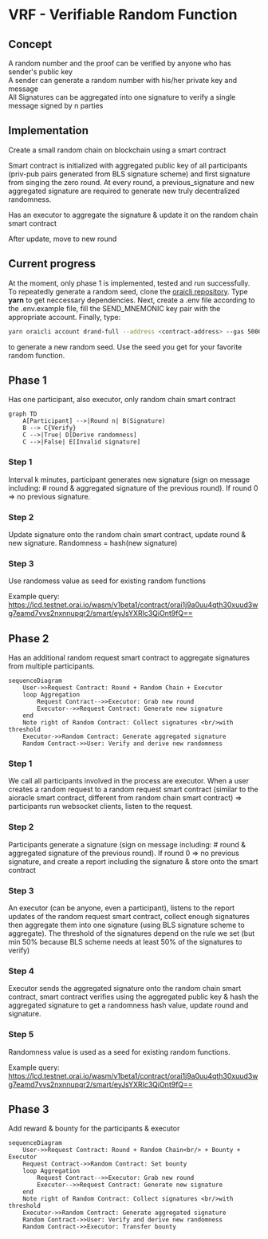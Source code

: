 # VRF - Verifiable Random Function

## Concept

A random number and the proof can be verified by anyone who has sender's public key  
A sender can generate a random number with his/her private key and message  
All Signatures can be aggregated into one signature to verify a single message signed by n parties

## Implementation

Create a small random chain on blockchain using a smart contract

Smart contract is initialized with aggregated public key of all participants (priv-pub pairs generated from BLS signature scheme) and first signature from singing the zero round. At every round, a previous_signature and new aggregated signature are required to generate new truly decentralized randomness.

Has an executor to aggregate the signature & update it on the random chain smart contract

After update, move to new round

## Current progress

At the moment, only phase 1 is implemented, tested and run successfully. To repeatedly generate a random seed, clone the [oraicli repository](https://github.com/oraichain/oraicli). Type **yarn** to get neccessary dependencies. Next, create a .env file according to the .env.example file, fill the SEND_MNEMONIC key pair with the appropriate account. Finally, type:

```bash
yarn oraicli account drand-full --address <contract-address> --gas 50000000
```

to generate a new random seed. Use the seed you get for your favorite random function.

## Phase 1

Has one participant, also executor, only random chain smart contract

```mermaid
graph TD
    A[Participant] -->|Round n| B(Signature)
    B --> C{Verify}
    C -->|True| D[Derive randomness]
    C -->|False| E[Invalid signature]
```

### Step 1

Interval k minutes, participant generates new signature (sign on message including: # round & aggregated signature of the previous round). If round 0 => no previous signature.

### Step 2

Update signature onto the random chain smart contract, update round & new signature. Randomness = hash(new signature)

### Step 3

Use randomess value as seed for existing random functions

Example query: https://lcd.testnet.orai.io/wasm/v1beta1/contract/orai1j9a0uu4qth30xuud3wg7eamd7vvs2nxnnupqr2/smart/eyJsYXRlc3QiOnt9fQ==

## Phase 2

Has an additional random request smart contract to aggregate signatures from multiple participants.

```mermaid
sequenceDiagram
    User->>Request Contract: Round + Random Chain + Executor
    loop Aggregation
        Request Contract-->>Executor: Grab new round
        Executor-->>Request Contract: Generate new signature
    end
    Note right of Random Contract: Collect signatures <br/>with threshold
    Executor->>Random Contract: Generate aggregated signature
    Random Contract->>User: Verify and derive new randomness

```

### Step 1

We call all participants involved in the process are executor.
When a user creates a random request to a random request smart contract (similar to the aioracle smart contract, different from random chain smart contract) => participants run websocket clients, listen to the request.

### Step 2

Participants generate a signature (sign on message including: # round & aggregated signature of the previous round). If round 0 => no previous signature, and create a report including the signature & store onto the smart contract

### Step 3

An executor (can be anyone, even a participant), listens to the report updates of the random request smart contract, collect enough signatures then aggregate them into one signature (using BLS signature scheme to aggregate). The threshold of the signatures depend on the rule we set (but min 50% because BLS scheme needs at least 50% of the signatures to verify)

### Step 4

Executor sends the aggregated signature onto the random chain smart contract, smart contract verifies using the aggregated public key & hash the aggregated signature to get a randomness hash value, update round and signature.

### Step 5

Randomness value is used as a seed for existing random functions.

Example query: https://lcd.testnet.orai.io/wasm/v1beta1/contract/orai1j9a0uu4qth30xuud3wg7eamd7vvs2nxnnupqr2/smart/eyJsYXRlc3QiOnt9fQ==

## Phase 3

Add reward & bounty for the participants & executor

```mermaid
sequenceDiagram
    User->>Request Contract: Round + Random Chain<br/> + Bounty + Executor
    Request Contract->>Random Contract: Set bounty
    loop Aggregation
        Request Contract-->>Executor: Grab new round
        Executor-->>Request Contract: Generate new signature
    end
    Note right of Random Contract: Collect signatures <br/>with threshold
    Executor->>Random Contract: Generate aggregated signature
    Random Contract->>User: Verify and derive new randomness
    Random Contract->>Executor: Transfer bounty

```
